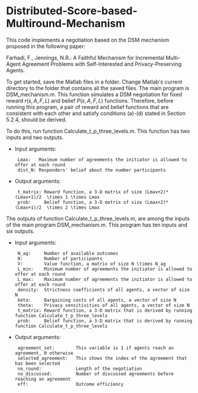 # Distributed-Score-based-Multiround-Mechanism

This code implements a negotiation based on the DSM mechanism proposed in the following paper:

Farhadi, F., Jennings, N.R.: A Faithful Mechanism for Incremental Multi-Agent Agreement Problems with Self-Interested and Privacy-Preserving Agents.

To get started, save the Matlab files in a folder. Change Matlab's current directory to the folder that contains all the saved files. The main program is DSM_mechanism.m. This function simulates a DSM negotiation for fixed reward $r(s,A,F,L)$ and belief $P(s,A,F,L)$ functions. Therefore, before running this program, a pair of reward and belief functions that are consistent with each other and satisfy conditions (a)-(d) stated in Section 5.2.4, should be derived.

To do this, run function Calculate_t_p_three_levels.m. This function has two inputs and two outputs.

 - Input arguments:

        Lmax:   Maximum number of agreements the initiator is allowed to offer at each round
        dist_N: Responders' belief about the number participants
 
 - Output arguments:

        t_matrix: Reward function, a 3-D matrix of size (Lmax+2)*(Lmax+1)/2  \times 1 \times Lmax
        prob:     Belief function, a 3-D matrix of size (Lmax+2)*(Lmax+1)/2  \times 2 \times Lmax
        
The outputs of function Calculate_t_p_three_levels.m, are among the inputs of the main program DSM_mechanism.m. This program has ten inputs and six outputs.

 - Input arguments:

        N_ag:     Number of available outcomes 
        N:        Number of participants
        V:        Value function, a matrix of size N \times N_ag
        L_min:    Minimum number of agreements the initiator is allowed to offer at each round
        L_max:    Maximum number of agreements the initiator is allowed to offer at each round
        density:  Strictness coefficients of all agents, a vector of size N
        beta:     Bargaining costs of all agents, a vector of size N
        theta:    Privacy sensitivities of all agents, a vector of size N
        t_matrix: Reward function, a 3-D matrix that is derived by running function Calculate_t_p_three_levels
        prob:     Belief function, a 3-D matrix that is derived by running function Calculate_t_p_three_levels
 
 - Output arguments:

        agreement_set:        This variable is 1 if agents reach an agreement, 0 otherwise
        selected_agreement:   This shows the index of the agreement that has been selected
        no_round:             Length of the negotiation
        no_discussed:         Number of discussed agreements before reaching an agreement
        eff:                  Outcome efficiency
